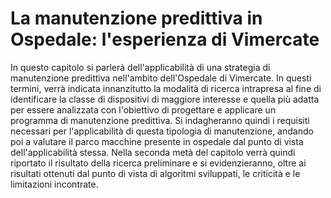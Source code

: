 # La manutenzione predittiva in Ospedale: l'esperienza di Vimercate

In questo capitolo si parlerà dell'applicabilità di una strategia di manutenzione predittiva nell'ambito dell'Ospedale di Vimercate. In questi termini, verrà indicata innanzitutto la modalità di ricerca intrapresa al fine di identificare la classe di dispositivi di maggiore interesse e quella più adatta per essere analizzata con l'obiettivo di progettare e applicare un programma di manutenzione predittiva.
Si indagheranno quindi i requisiti necessari per l'applicabilità di questa tipologia di manutenzione, andando poi a valutare il parco macchine presente in ospedale dal punto di vista dell'applicabilità stessa. Nella seconda metà del capitolo verrà quindi riportato il risultato della ricerca preliminare e si evidenzieranno, oltre ai risultati ottenuti dal punto di vista di algoritmi sviluppati, le criticità e le limitazioni incontrate.
